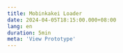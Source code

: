 ```yaml
---
title: Mobinkakei Loader
date: 2024-04-05T18:15:00.000+08:00
lang: en
duration: 5min
meta: 'View Prototype'
---
```


<Title />

<MobinkakeiLoader />
